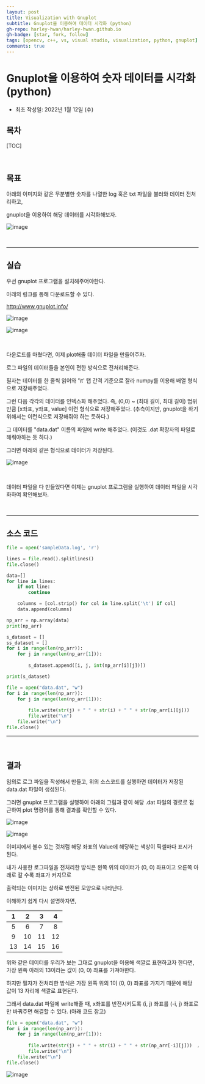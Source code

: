 ```yaml
---
layout: post
title: Visualization with Gnuplot 
subtitle: Gnuplot을 이용하여 데이터 시각화 (python)
gh-repo: harley-hwan/harley-hwan.github.io
gh-badge: [star, fork, follow]
tags: [opencv, c++, vs, visual studio, visualization, python, gnuplot]
comments: true
---
```


# Gnuplot을 이용하여 숫자 데이터를 시각화 (python)

- 최초 작성일: 2022년 1월 12일 (수)

## 목차

[TOC]

<br/>

## 목표

아래의 이미지와 같은 무분별한 숫자를 나열한 log 혹은 txt 파일을 불러와 데이터 전처리하고,

gnuplot을 이용하여 해당 데이터를 시각화해보자.

![image](https://user-images.githubusercontent.com/68185569/149084635-7825705c-b600-48a0-990e-44ecdc312081.png)

<br/>

---

## 실습

우선 gnuplot 프로그램을 설치해주어야한다.

아래의 링크를 통해 다운로드할 수 있다.

http://www.gnuplot.info/

![image](https://user-images.githubusercontent.com/68185569/149083515-fc3cb5a0-d04d-4104-a420-900aff2e78a4.png)

![image](https://user-images.githubusercontent.com/68185569/149083677-3dd52b73-cb84-40a3-98c1-e3929b0472ca.png)

<br/>

다운로드를 마쳤다면, 이제 plot해줄 데이터 파일을 만들어주자.

로그 파일의 데이터들을 본인이 편한 방식으로 전처리해준다.

필자는 데이터를 한 줄씩 읽어와 '\t' 탭 간격 기준으로 잘라 numpy를 이용해 배열 형식으로 저장해주었다.

그런 다음 각각의 데이터를 인덱스화 해주었다. 즉, (0,0) ~ (최대 길이, 최대 길이) 범위만큼 [x좌표, y좌표, value] 이런 형식으로 저장해주었다. (추측이지만, gnuplot을 하기 위해서는 이런식으로 저장해줘야 하는 듯하다.)

그 데이터를 "data.dat" 이름의 파일에 write 해주었다. (이것도 .dat 확장자의 파일로 해줘야하는 듯 하다.)

그러면 아래와 같은 형식으로 데이터가 저장된다.

![image](https://user-images.githubusercontent.com/68185569/149084849-dad0415c-9a60-4e30-a076-49ee70a83dbb.png)


<br/>

데이터 파일을 다 만들었다면 이제는 gnuplot 프로그램을 실행하여 데이터 파일을 시각화하여 확인해보자.


<br/>

---

## 소스 코드

```python
file = open('sampleData.log', 'r')

lines = file.read().splitlines()
file.close()

data=[]
for line in lines:
    if not line:
        continue

    columns = [col.strip() for col in line.split('\t') if col]
    data.append(columns)

np_arr = np.array(data)
print(np_arr)

s_dataset = []
ss_dataset = []
for i in range(len(np_arr)):
    for j in range(len(np_arr[1])):
        
        s_dataset.append([i, j, int(np_arr[i][j])])

print(s_dataset)

file = open("data.dat", "w")
for i in range(len(np_arr)):
    for j in range(len(np_arr[1])):
        
        file.write(str(j) + " " + str(i) + " " + str(np_arr[i][j]))
        file.write("\n")
    file.write("\n")
file.close()
```

---

<br/>

## 결과

임의로 로그 파일을 작성해서 만들고, 위의 소스코드를 실행하면 데이터가 저장된 data.dat 파일이 생성된다.

그러면 gnuplot 프로그램을 실행하여 아래의 그림과 같이 해당 .dat 파일의 경로로 접근하여 plot 명령어를 통해 결과를 확인할 수 있다.

![image](https://user-images.githubusercontent.com/68185569/149082396-6882ce1b-180c-42a3-9b30-46f2e2a8aa81.png)

![image](https://user-images.githubusercontent.com/68185569/149085025-d21972dd-d06a-42ca-8531-c7f8a9658f61.png)

이미지에서 볼수 있는 것처럼 해당 좌표의 Value에 해당하는 색상이 픽셀마다 표시가 된다.

내가 사용한 로그파일을 전처리한 방식은 왼쪽 위의 데이터가 (0, 0) 좌표이고 오른쪽 아래로 갈 수록 좌표가 커지므로

출력되는 이미지는 상하로 반전된 모양으로 나타난다.

이해하기 쉽게 다시 설명하자면,

|  1 |  2 |  3 |  4 |
|:--:|:--:|:--:|:--:|
|  5 |  6 |  7 |  8 |
|  9 | 10 | 11 | 12 |
| 13 | 14 | 15 | 16 |

위와 같은 데이터를 우리가 보는 그대로 gnuplot을 이용해 색깔로 표현하고자 한다면, 가장 왼쪽 아래의 13이라는 값이 (0, 0) 좌표를 가져야한다.

하지만 필자가 전처리한 방식은 가장 왼쪽 위의 1이 (0, 0) 좌표를 가지기 때문에 해당 값이 13 자리에 색깔로 표현된다.

그래서 data.dat 파일에 write해줄 때, x좌표를 반전시키도록 (i, j) 좌표를 (-i, j) 좌표로만 바꿔주면 해결할 수 있다. (아래 코드 참고)


```python
file = open("data.dat", "w")
for i in range(len(np_arr)):
    for j in range(len(np_arr[1])):
        
        file.write(str(j) + " " + str(i) + " " + str(np_arr[-i][j]))  // i -> -i 로만 바꿔주면 된다.
        file.write("\n")
    file.write("\n")
file.close()
```

![image](https://user-images.githubusercontent.com/68185569/149082222-eaeffd2e-9704-48ae-9505-1d89cc7f31ef.png)
